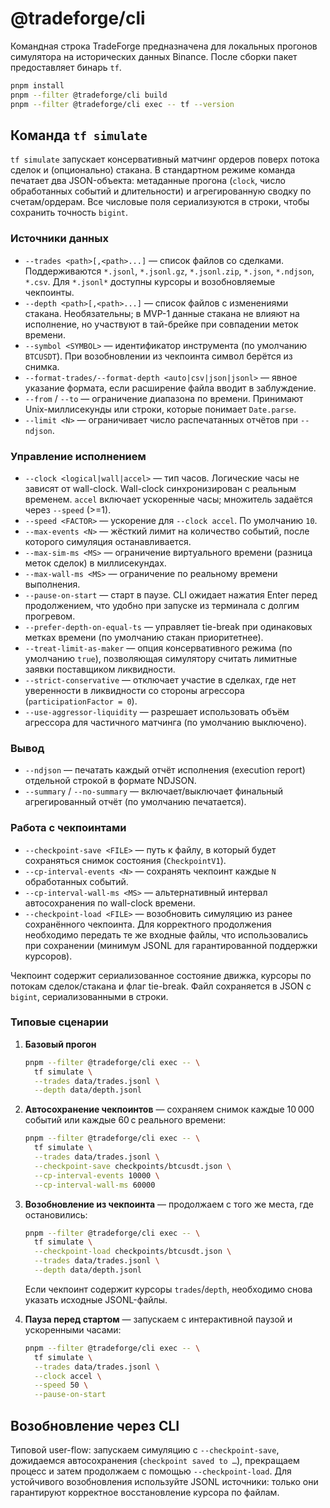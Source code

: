 # @tradeforge/cli

Командная строка TradeForge предназначена для локальных прогонов симулятора на исторических данных Binance. После сборки пакет предоставляет бинарь `tf`.

```bash
pnpm install
pnpm --filter @tradeforge/cli build
pnpm --filter @tradeforge/cli exec -- tf --version
```

## Команда `tf simulate`

`tf simulate` запускает консервативный матчинг ордеров поверх потока сделок и (опционально) стакана. В стандартном режиме команда печатает два JSON-объекта: метаданные прогона (`clock`, число обработанных событий и длительности) и агрегированную сводку по счетам/ордерам. Все числовые поля сериализуются в строки, чтобы сохранить точность `bigint`.

### Источники данных

- `--trades <path>[,<path>...]` — список файлов со сделками. Поддерживаются `*.jsonl`, `*.jsonl.gz`, `*.jsonl.zip`, `*.json`, `*.ndjson`, `*.csv`. Для `*.jsonl*` доступны курсоры и возобновляемые чекпоинты.
- `--depth <path>[,<path>...]` — список файлов с изменениями стакана. Необязательны; в MVP-1 данные стакана не влияют на исполнение, но участвуют в тай-брейке при совпадении меток времени.
- `--symbol <SYMBOL>` — идентификатор инструмента (по умолчанию `BTCUSDT`). При возобновлении из чекпоинта символ берётся из снимка.
- `--format-trades/--format-depth <auto|csv|json|jsonl>` — явное указание формата, если расширение файла вводит в заблуждение.
- `--from` / `--to` — ограничение диапазона по времени. Принимают Unix-миллисекунды или строки, которые понимает `Date.parse`.
- `--limit <N>` — ограничивает число распечатанных отчётов при `--ndjson`.

### Управление исполнением

- `--clock <logical|wall|accel>` — тип часов. Логические часы не зависят от wall-clock. Wall-clock синхронизирован с реальным временем. `accel` включает ускоренные часы; множитель задаётся через `--speed` (>=1).
- `--speed <FACTOR>` — ускорение для `--clock accel`. По умолчанию `10`.
- `--max-events <N>` — жёсткий лимит на количество событий, после которого симуляция останавливается.
- `--max-sim-ms <MS>` — ограничение виртуального времени (разница меток сделок) в миллисекундах.
- `--max-wall-ms <MS>` — ограничение по реальному времени выполнения.
- `--pause-on-start` — старт в паузе. CLI ожидает нажатия Enter перед продолжением, что удобно при запуске из терминала с долгим прогревом.
- `--prefer-depth-on-equal-ts` — управляет tie-break при одинаковых метках времени (по умолчанию стакан приоритетнее).
- `--treat-limit-as-maker` — опция консервативного режима (по умолчанию `true`), позволяющая симулятору считать лимитные заявки поставщиком ликвидности.
- `--strict-conservative` — отключает участие в сделках, где нет уверенности в ликвидности со стороны агрессора (`participationFactor = 0`).
- `--use-aggressor-liquidity` — разрешает использовать объём агрессора для частичного матчинга (по умолчанию выключено).

### Вывод

- `--ndjson` — печатать каждый отчёт исполнения (execution report) отдельной строкой в формате NDJSON.
- `--summary` / `--no-summary` — включает/выключает финальный агрегированный отчёт (по умолчанию печатается).

### Работа с чекпоинтами

- `--checkpoint-save <FILE>` — путь к файлу, в который будет сохраняться снимок состояния (`CheckpointV1`).
- `--cp-interval-events <N>` — сохранять чекпоинт каждые `N` обработанных событий.
- `--cp-interval-wall-ms <MS>` — альтернативный интервал автосохранения по wall-clock времени.
- `--checkpoint-load <FILE>` — возобновить симуляцию из ранее сохранённого чекпоинта. Для корректного продолжения необходимо передать те же входные файлы, что использовались при сохранении (минимум JSONL для гарантированной поддержки курсоров).

Чекпоинт содержит сериализованное состояние движка, курсоры по потокам сделок/стакана и флаг tie-break. Файл сохраняется в JSON с `bigint`, сериализованными в строки.

### Типовые сценарии

1. **Базовый прогон**

   ```bash
   pnpm --filter @tradeforge/cli exec -- \
     tf simulate \
     --trades data/trades.jsonl \
     --depth data/depth.jsonl
   ```

2. **Автосохранение чекпоинтов** — сохраняем снимок каждые 10 000 событий или каждые 60 с реального времени:

   ```bash
   pnpm --filter @tradeforge/cli exec -- \
     tf simulate \
     --trades data/trades.jsonl \
     --checkpoint-save checkpoints/btcusdt.json \
     --cp-interval-events 10000 \
     --cp-interval-wall-ms 60000
   ```

3. **Возобновление из чекпоинта** — продолжаем с того же места, где остановились:

   ```bash
   pnpm --filter @tradeforge/cli exec -- \
     tf simulate \
     --checkpoint-load checkpoints/btcusdt.json \
     --trades data/trades.jsonl \
     --depth data/depth.jsonl
   ```

   Если чекпоинт содержит курсоры `trades`/`depth`, необходимо снова указать исходные JSONL-файлы.

4. **Пауза перед стартом** — запускаем с интерактивной паузой и ускоренными часами:
   ```bash
   pnpm --filter @tradeforge/cli exec -- \
     tf simulate \
     --trades data/trades.jsonl \
     --clock accel \
     --speed 50 \
     --pause-on-start
   ```

## Возобновление через CLI

Типовой user-flow: запускаем симуляцию с `--checkpoint-save`, дожидаемся автосохранения (`checkpoint saved to …`), прекращаем процесс и затем продолжаем с помощью `--checkpoint-load`. Для устойчивого возобновления используйте JSONL источники: только они гарантируют корректное восстановление курсора по файлам.
